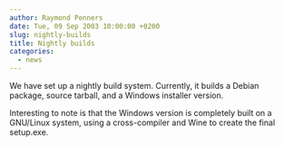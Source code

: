 ```yaml
---
author: Raymond Penners
date: Tue, 09 Sep 2003 10:00:00 +0200
slug: nightly-builds
title: Nightly builds
categories:
  - news
---
```

We have set up a nightly build system. Currently, it builds a Debian package,
source tarball, and a Windows installer version.
<!--more-->

Interesting to note is that the Windows version is completely built on a
GNU/Linux system, using a cross-compiler and Wine to create the final setup.exe.

